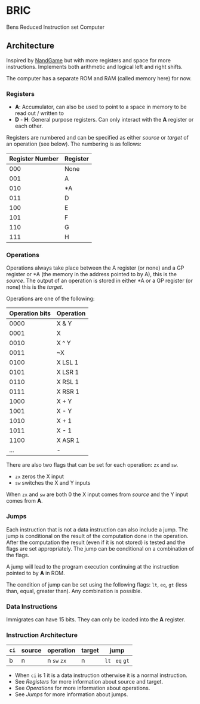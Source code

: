 # BRIC
Bens Reduced Instruction set Computer
## Architecture
Inspired by [NandGame](nandgame.com) but with more registers and space for more instructions. Implements both arithmetic and logical left and right shifts.

The computer has a separate ROM and RAM (called memory here) for now.
### Registers
- __A__: Accumulator, can also be used to point to a space in memory to be read out / written to
- __D__ - __H__: General purpose registers. Can only interact with the __A__ register or each other.

Registers are numbered and can be specified as either _source_ or _target_ of an operation (see below). The numbering is as follows:

| Register Number | Register |
| --------------- | -------- |
| 000             | None     |
| 001             | A        |
| 010             | *A       |
| 011             | D        |
| 100             | E        |
| 101             | F        |
| 110             | G        |
| 111             | H        |

### Operations
Operations always take place between the A register (or none) and a GP register or *A (the memory in the address pointed to by A), this is the _source_. The output of an operation is stored in either *A or a GP register (or none) this is the _target_.

Operations are one of the following:

| Operation bits | Operation |
| -------------- | --------- |
| 0000           | X & Y     |
| 0001           | X | Y     |
| 0010           | X ^ Y     |
| 0011           | ~X        |
| 0100           | X LSL 1   |
| 0101           | X LSR 1   |
| 0110           | X RSL 1   |
| 0111           | X RSR 1   |
| 1000           | X + Y     |
| 1001           | X - Y     |
| 1010           | X + 1     |
| 1011           | X - 1     |
| 1100           | X ASR 1   |
| ...            | -         |

There are also two flags that can be set for each operation: `zx` and `sw`.
- `zx` zeros the X input
- `sw` switches the X and Y inputs

When `zx` and `sw` are both 0 the X input comes from _source_ and the Y input comes from __A__.

### Jumps
Each instruction that is not a data instruction can also include a jump. The jump is conditional on the result of the computation done in the operation. After the computation the result (even if it is not stored) is tested and the flags are set appropriately. The jump can be conditional on a combination of the flags.

A jump will lead to the program execution continuing at the instruction pointed to by __A__ in ROM.

The condition of jump can be set using the following flags: `lt`, `eq`, `gt` (less than, equal, greater than). Any combination is possible.

### Data Instructions
Immigrates can have 15 bits. They can only be loaded into the __A__ register.

### Instruction Architecture
| `ci` | source | operation   | target | jump            |
| ---- | ------ | ----------- | ------ | --------------- |
| b    | n      | n `sw` `zx` | n      | `lt` ` eq` `gt` |

- When `ci` is 1 it is a data instruction otherwise it is a normal instruction.
- See _Registers_ for more information about source and target.
- See _Operations_ for more information about operations.
- See _Jumps_ for more information about jumps.
